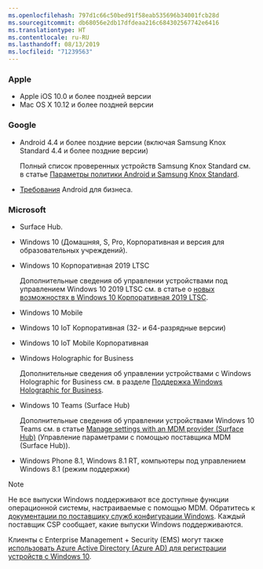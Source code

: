 ```yaml
---
ms.openlocfilehash: 797d1c66c50bed91f58eab535696b34001fcb28d
ms.sourcegitcommit: db68056e2db17dfdeaa216c684302567742e6416
ms.translationtype: HT
ms.contentlocale: ru-RU
ms.lasthandoff: 08/13/2019
ms.locfileid: "71239563"
---
```



### <a name="apple"></a>Apple
- Apple iOS 10.0 и более поздней версии
- Mac OS X 10.12 и более поздней версии

### <a name="google"></a>Google
- Android 4.4 и более поздние версии (включая Samsung Knox Standard 4.4 и более поздние версии)

  Полный список проверенных устройств Samsung Knox Standard см. в статье [Параметры политики Android и Samsung Knox Standard](/intune/supported-devices-browsers#supported-samsung-knox-standard-devices).


- [Требования](https://support.google.com/work/android/answer/6174145?hl=en) Android для бизнеса.

### <a name="microsoft"></a>Microsoft

- Surface Hub.
- Windows 10 (Домашняя, S, Pro, Корпоративная и версия для образовательных учреждений).
- Windows 10 Корпоративная 2019 LTSC

  Дополнительные сведения об управлении устройствами под управлением Windows 10 2019 LTSC см. в статье о [новых возможностях в Windows 10 Корпоративная 2019 LTSC](https://docs.microsoft.com/en-us/windows/whats-new/ltsc/whats-new-windows-10-2019).
  
- Windows 10 Mobile
- Windows 10 IoT Корпоративная (32- и 64-разрядные версии)
- Windows 10 IoT Mobile Корпоративная
- Windows Holographic for Business

  Дополнительные сведения об управлении устройствами с Windows Holographic for Business см. в разделе [Поддержка Windows Holographic for Business](../windows-holographic-for-business.md).

- Windows 10 Teams (Surface Hub)

   Дополнительные сведения об управлении устройствами Windows 10 Teams см. в статье [Manage settings with an MDM provider (Surface Hub)](https://docs.microsoft.com/en-us/surface-hub/manage-settings-with-mdm-for-surface-hub) (Управление параметрами с помощью поставщика MDM (Surface Hub)).
- Windows Phone 8.1, Windows 8.1 RT, компьютеры под управлением Windows 8.1 (режим поддержки)

> [!NOTE]
> Не все выпуски Windows поддерживают все доступные функции операционной системы, настраиваемые с помощью MDM. Обратитесь к [документации по поставщику служб конфигурации Windows](https://docs.microsoft.com/windows/configuration/provisioning-packages/how-it-pros-can-use-configuration-service-providers). Каждый поставщик CSP сообщает, какие выпуски Windows поддерживаются.

Клиенты с Enterprise Management + Security (EMS) могут также [использовать Azure Active Directory (Azure AD) для регистрации устройств с Windows 10](/intune/windows-enroll).


